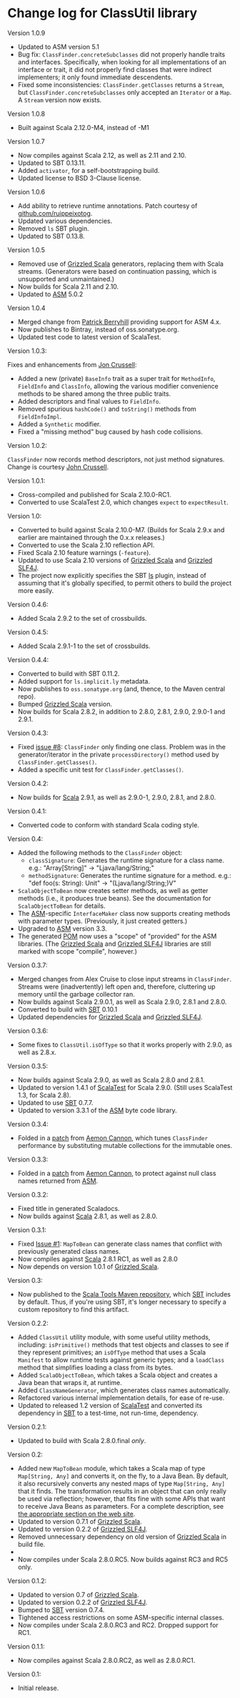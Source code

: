 # Change log for ClassUtil library

Version 1.0.9

* Updated to ASM version 5.1
* Bug fix: `ClassFinder.concreteSubclasses` did not properly handle traits and
  interfaces. Specifically, when looking for all implementations of an
  interface or trait, it did not properly find classes that were indirect
  implementers; it only found immediate descendents.
* Fixed some inconsistencies: `ClassFinder.getClasses` returns a `Stream`,
  but `ClassFinder.concreteSubclasses` only accepted an `Iterator` or a
  `Map`. A `Stream` version now exists.

Version 1.0.8

* Built against Scala 2.12.0-M4, instead of -M1

Version 1.0.7

* Now compiles against Scala 2.12, as well as 2.11 and 2.10.
* Updated to SBT 0.13.11.
* Added `activator`, for a self-bootstrapping build.
* Updated license to BSD 3-Clause license.

Version 1.0.6

* Add ability to retrieve runtime annotations. Patch courtesy of
  [github.com/ruippeixotog](https://github.com/ruippeixotog).
* Updated various dependencies.
* Removed `ls` SBT plugin.
* Updated to SBT 0.13.8.

Version 1.0.5

* Removed use of [Grizzled Scala][] generators, replacing them with Scala
  streams. (Generators were based on continuation passing, which is
  unsupported and unmaintained.)
* Now builds for Scala 2.11 and 2.10.
* Updated to [ASM][] 5.0.2

Version 1.0.4

* Merged change from [Patrick Berryhill](https://github.com/pjberry) providing
  support for ASM 4.x.
* Now publishes to Bintray, instead of oss.sonatype.org.
* Updated test code to latest version of ScalaTest.

Version 1.0.3:

Fixes and enhancements from [Jon Crussell](http://github.com/jcrussell):

* Added a new (private) `BaseInfo` trait as a super trait for `MethodInfo`,
  `FieldInfo` and `ClassInfo`, allowing the various modifier convenience
  methods to be shared among the three public traits.
* Added descriptors and final values to `FieldInfo`.
* Removed spurious `hashCode()` and `toString()` methods from `FieldInfoImpl`.
* Added a `Synthetic` modifier.
* Fixed a "missing method" bug caused by hash code collisions.

Version 1.0.2:

`ClassFinder` now records method descriptors, not just method signatures.
Change is courtesy [John Crussell](http://github.com/jcrussell).

Version 1.0.1:

* Cross-compiled and published for Scala 2.10.0-RC1.
* Converted to use ScalaTest 2.0, which changes `expect` to `expectResult`.

Version 1.0:

* Converted to build against Scala 2.10.0-M7. (Builds for Scala 2.9.x and
  earlier are maintained through the 0.x.x releases.)
* Converted to use the Scala 2.10 reflection API.
* Fixed Scala 2.10 feature warnings (`-feature`).
* Updated to use Scala 2.10 versions of [Grizzled Scala][]
  and [Grizzled SLF4J][].
* The project now explicitly specifies the SBT [ls][] plugin, instead of
  assuming that it's globally specified, to permit others to build the
  project more easily.

[Grizzled Scala]: http://software.clapper.org/grizzled-scala/
[Grizzled SLF4J]: http://software.clapper.org/grizzled-slf4j/
[ls]: https://github.com/softprops/ls

Version 0.4.6:

* Added Scala 2.9.2 to the set of crossbuilds.

Version 0.4.5:

* Added Scala 2.9.1-1 to the set of crossbuilds.

Version 0.4.4:

* Converted to build with SBT 0.11.2.
* Added support for `ls.implicit.ly` metadata.
* Now publishes to `oss.sonatype.org` (and, thence, to the Maven central repo).
* Bumped [Grizzled Scala][] version.
* Now builds for Scala 2.8.2, in addition to 2.8.0, 2.8.1, 2.9.0, 2.9.0-1 and
  2.9.1.

[SLF4J]: http://slf4j.org

Version 0.4.3:

* Fixed [issue #8][]: `ClassFinder` only finding one class. Problem was in
  the generator/iterator in the private `processDirectory()` method used by
  `ClassFinder.getClasses()`.
* Added a specific unit test for `ClassFinder.getClasses()`.

[issue #8]: https://github.com/bmc/classutil/issues/8

Version 0.4.2:

* Now builds for [Scala][] 2.9.1, as well as 2.9.0-1, 2.9.0, 2.8.1, and 2.8.0.

[Scala]: http://www.scala-lang.org/

Version 0.4.1:

* Converted code to conform with standard Scala coding style.

Version 0.4:

* Added the following methods to the `ClassFinder` object:
  - `classSignature`: Generates the runtime signature for a class name.
    e.g.: "Array[String]" -> "Ljava/lang/String;"
  - `methodSignature`: Generates the runtime signature for a method. e.g.:
    "def foo(s: String): Unit" -> "(Ljava/lang/String;)V"
* `ScalaObjectToBean` now creates setter methods, as well as getter methods
  (i.e., it produces true beans). See the documentation for `ScalaObjectToBean`
  for details.
* The [ASM][]-specific `InterfaceMaker` class now supports creating methods
  with parameter types. (Previously, it just created getters.)
* Upgraded to [ASM][] version 3.3.
* The generated [POM][] now uses a "scope" of "provided" for the ASM libraries.
  (The [Grizzled Scala][] and [Grizzled SLF4J][] libraries are still marked
  with scope "compile", however.)

[ASM]: http://asm.ow2.org/
[POM]: http://maven.apache.org/guides/introduction/introduction-to-the-pom.html
[Grizzled Scala]: http://software.clapper.org/grizzled-scala/
[Grizzled SLF4J]: http://software.clapper.org/grizzled-slf4j/

Version 0.3.7:

* Merged changes from Alex Cruise to close input streams in `ClassFinder`.
  Streams were (inadvertently) left open and, therefore, cluttering up memory
  until the garbage collector ran.
* Now builds against Scala 2.9.0.1, as well as Scala 2.9.0, 2.8.1 and 2.8.0.
* Converted to build with [SBT][] 0.10.1
* Updated dependencies for [Grizzled Scala][] and [Grizzled SLF4J][].

[Grizzled Scala]: http://software.clapper.org/grizzled-scala/
[Grizzled SLF4J]: http://software.clapper.org/grizzled-slf4j/

Version 0.3.6:

* Some fixes to `ClassUtil.isOfType` so that it works properly with 2.9.0,
  as well as 2.8.x.

[SBT]: http://code.google.com/p/simple-build-tool/
[ASM]: http://asm.ow2.org/

Version 0.3.5:

* Now builds against Scala 2.9.0, as well as Scala 2.8.0 and 2.8.1.
* Updated to version 1.4.1 of [ScalaTest][] for Scala 2.9.0. (Still uses
  ScalaTest 1.3, for Scala 2.8).
* Updated to use [SBT][] 0.7.7.
* Updated to version 3.3.1 of the [ASM][] byte code library.

[ScalaTest]: http://www.scalatest.org/
[SBT]: http://code.google.com/p/simple-build-tool/
[ASM]: http://asm.ow2.org/

Version 0.3.4:

* Folded in a [patch][] from [Aemon Cannon][], which tunes `ClassFinder`
  performance by substituting mutable collections for the immutable ones.

[patch]: https://github.com/aemoncannon/classutil/commit/cdb1ac7987bd7d011e108dc5f63730a93db582de
[Aemon Cannon]: https://github.com/aemoncannon/

Version 0.3.3:

* Folded in a [patch][] from [Aemon Cannon][], to protect against null
  class names returned from [ASM][].

[patch]: https://github.com/aemoncannon/classutil/commit/37d740dcd7ceb18615bde1715131a4cb81b43567
[Aemon Cannon]: https://github.com/aemoncannon/
[ASM]: http://asm.ow2.org/

Version 0.3.2:

* Fixed title in generated Scaladocs.
* Now builds against [Scala][] 2.8.1, as well as 2.8.0.

[Scala]: http://www.scala-lang.org/

Version 0.3.1:

* Fixed [Issue #1][]: `MapToBean` can generate class names that conflict
  with previously generated class names.
* Now compiles against [Scala][] 2.8.1 RC1, as well as 2.8.0
* Now depends on version 1.0.1 of [Grizzled Scala][].

[Scala]: http://www.scala-lang.org/
[Issue #1]: http://github.com/bmc/classutil/issues/issue/1
[Grizzled Scala]: http://bmc.github.com/grizzled-scala/

Version 0.3:

* Now published to the [Scala Tools Maven repository][], which [SBT][]
  includes by default. Thus, if you're using SBT, it's longer necessary to
  specify a custom repository to find this artifact.

[Scala Tools Maven repository]: http://www.scala-tools.org/repo-releases/
[SBT]: http://code.google.com/p/simple-build-tool/

Version 0.2.2:

* Added `ClassUtil` utility module, with some useful utility methods,
  including: `isPrimitive()` methods that test objects and classes to see
  if they represent primitives; an `isOfType` method that uses a Scala
  `Manifest` to allow runtime tests against generic types; and a
  `loadClass` method that simplifies loading a class from its bytes.
* Added `ScalaObjectToBean`, which takes a Scala object and creates a Java
  bean that wraps it, at runtime.
* Added `ClassNameGenerator`, which generates class names automatically.
* Refactored various internal implementation details, for ease of re-use.
* Updated to released 1.2 version of [ScalaTest][] and converted its
  dependency in [SBT][] to a test-time, not run-time, dependency.

[ScalaTest]: http://scalatest.org/
[SBT]: http://code.google.com/p/simple-build-tool/

Version 0.2.1:

* Updated to build with Scala 2.8.0.final *only*.

Version 0.2:

* Added new `MapToBean` module, which takes a Scala map of type
  `Map[String, Any]` and converts it, on the fly, to a Java Bean. By
  default, it also recursively converts any nested maps of type
  `Map[String, Any]` that it finds. The transformation results in an object
  that can only really be used via reflection; however, that fits fine with
  some APIs that want to receive Java Beans as parameters. For a complete
  description, see
  [the appropriate section on the web site](http://bmc.github.com/classutil/#generating_java_beans_from_scala_maps).
* Updated to version 0.7.1 of [Grizzled Scala][].
* Updated to version 0.2.2 of [Grizzled SLF4J][].
* Removed unnecessary dependency on old version of [Grizzled Scala][] in
  build file.
*
* Now compiles under Scala 2.8.0.RC5. Now builds against RC3 and RC5 only.

[ASM]: http://asm.ow2.org/
[SBT]: http://code.google.com/p/simple-build-tool
[Grizzled Scala]: http://bmc.github.com/grizzled-scala/
[Grizzled SLF4J]: http://bmc.github.com/grizzled-slf4j/

Version 0.1.2:

* Updated to version 0.7 of [Grizzled Scala][].
* Updated to version 0.2.2 of [Grizzled SLF4J][].
* Bumped to [SBT][] version 0.7.4.
* Tightened access restrictions on some ASM-specific internal classes.
* Now compiles under Scala 2.8.0.RC3 and RC2. Dropped support for RC1.

[SBT]: http://code.google.com/p/simple-build-tool
[Grizzled Scala]: http://bmc.github.com/grizzled-scala/
[Grizzled SLF4J]: http://bmc.github.com/grizzled-slf4j/

Version 0.1.1:

* Now compiles against Scala 2.8.0.RC2, as well as 2.8.0.RC1.


Version 0.1:

* Initial release.
